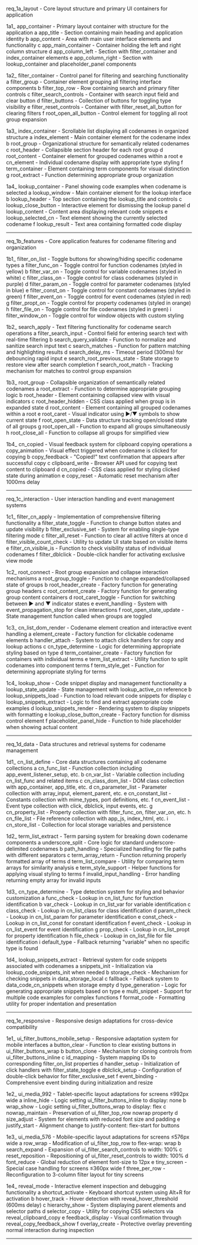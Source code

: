 req_1a_layout             - Core layout structure and primary UI containers for application

1a1_ app_container       - Primary layout container with structure for the application
   a app_title           - Section containing main heading and application identity
   b app_content         - Area with main user interface elements and functionality
   c app_main_container  - Container holding the left and right column structure
   d app_column_left     - Section with filter_container and index_container elements
   e app_column_right    - Section with lookup_container and placeholder_panel components

1a2_ filter_container    - Control panel for filtering and searching functionality
   a filter_group        - Container element grouping all filtering interface components
   b filter_top_row      - Row containing search and primary filter controls
   c filter_search_controls - Container with search input field and clear button
   d filter_buttons      - Collection of buttons for toggling type visibility
   e filter_reset_controls - Container with filter_reset_all_button for clearing filters
   f root_open_all_button - Control element for toggling all root group expansion

1a3_ index_container     - Scrollable list displaying all codenames in organized structure
   a index_element       - Main container element for the codename index
   b root_group          - Organizational structure for semantically related codenames
   c root_header         - Collapsible section header for each root group
   d root_content        - Container element for grouped codenames within a root
   e cn_element          - Individual codename display with appropriate type styling
   f term_container      - Element containing term components for visual distinction
   g root_extract        - Function determining appropriate group organization

1a4_ lookup_container    - Panel showing code examples when codename is selected
   a lookup_window       - Main container element for the lookup interface
   b lookup_header       - Top section containing the lookup_title and controls
   c lookup_close_button - Interactive element for dismissing the lookup panel
   d lookup_content      - Content area displaying relevant code snippets
   e lookup_selected_cn  - Text element showing the currently selected codename
   f lookup_result       - Text area containing formatted code display

----------

req_1b_features          - Core application features for codename filtering and organization

1b1_ filter_on_list      - Toggle buttons for showing/hiding specific codename types
   a filter_func_on      - Toggle control for function codenames (styled in yellow)
   b filter_var_on       - Toggle control for variable codenames (styled in white)
   c filter_class_on     - Toggle control for class codenames (styled in purple)
   d filter_param_on     - Toggle control for parameter codenames (styled in blue)
   e filter_const_on     - Toggle control for constant codenames (styled in green)
   f filter_event_on     - Toggle control for event codenames (styled in red)
   g filter_propt_on     - Toggle control for property codenames (styled in orange)
   h filter_file_on      - Toggle control for file codenames (styled in green)
   i filter_window_on    - Toggle control for window objects with custom styling

1b2_ search_apply        - Text filtering functionality for codename search operations
   a filter_search_input - Control field for entering search text with real-time filtering
   b search_query_validate - Function to normalize and sanitize search input text
   c search_matches      - Function for pattern matching and highlighting results
   d search_delay_ms     - Timeout period (300ms) for debouncing rapid input
   e search_root_previous_state - State storage to restore view after search completion
   f search_root_match   - Tracking mechanism for matches to control group expansion

1b3_ root_group          - Collapsible organization of semantically related codenames
   a root_extract        - Function to determine appropriate grouping logic
   b root_header         - Element containing collapsed view with visual indicators
   c root_header_hidden  - CSS class applied when group is in expanded state
   d root_content        - Element containing all grouped codenames within a root
   e root_caret          - Visual indicator using ▶/▼ symbols to show current state
   f root_open_state     - Data structure tracking open/closed state of all groups
   g root_open_all       - Function to expand all groups simultaneously
   h root_close_all      - Function to collapse all groups for simplified view

1b4_ cn_copied           - Visual feedback system for clipboard copying operations
   a copy_animation      - Visual effect triggered when codename is clicked for copying
   b copy_feedback       - "Copied!" text confirmation that appears after successful copy
   c clipboard_write     - Browser API used for copying text content to clipboard
   d cn_copied           - CSS class applied for styling clicked state during animation
   e copy_reset          - Automatic reset mechanism after 1000ms delay

----------

req_1c_interaction       - User interaction handling and event management systems

1c1_ filter_cn_apply     - Implementation of comprehensive filtering functionality
   a filter_state_toggle - Function to change button states and update visibility
   b filter_exclusive_set - System for enabling single-type filtering mode
   c filter_all_reset    - Function to clear all active filters at once
   d filter_visible_count_check - Utility to update UI state based on visible items
   e filter_cn_visible_is - Function to check visibility status of individual codenames
   f filter_dblclick     - Double-click handler for activating exclusive view mode

1c2_ root_connect        - Root group expansion and collapse interaction mechanisms
   a root_group_toggle   - Function to change expanded/collapsed state of groups
   b root_header_create  - Factory function for generating group headers
   c root_content_create - Factory function for generating group content containers
   d root_caret_toggle   - Function for switching between ▶ and ▼ indicator states
   e event_handling      - System with event_propagation_stop for clean interactions
   f root_open_state_update - State management function called when groups are toggled

1c3_ cn_list_dom_render  - Codename element creation and interactive event handling
   a element_create      - Factory function for clickable codename elements
   b handler_attach      - System to attach click handlers for copy and lookup actions
   c cn_type_determine   - Logic for determining appropriate styling based on type
   d term_container_create - Factory function for containers with individual terms
   e term_list_extract   - Utility function to split codenames into component terms
   f term_style_get      - Function for determining appropriate styling for terms

1c4_ lookup_show         - Code snippet display and management functionality
   a lookup_state_update - State management with lookup_active_cn reference
   b lookup_snippets_load - Function to load relevant code snippets for display
   c lookup_snippets_extract - Logic to find and extract appropriate code examples
   d lookup_snippets_render - Rendering system to display snippets with formatting
   e lookup_close_button_create - Factory function for dismiss control element
   f placeholder_panel_hide - Function to hide placeholder when showing actual content

----------

req_1d_data              - Data structures and retrieval systems for codename management

1d1_ cn_list_define      - Core data structures containing all codename collections
   a cn_func_list        - Function collection including app_event_listener_setup, etc.
   b cn_var_list         - Variable collection including cn_list_func and related items
   c cn_class_dom_list   - DOM class collection with app_container, app_title, etc.
   d cn_parameter_list   - Parameter collection with array_input, element_parent, etc.
   e cn_constant_list    - Constants collection with mime_types, port definitions, etc.
   f cn_event_list       - Event type collection with click, dblclick, input events, etc.
   g cn_property_list    - Property collection with filter_func_on, filter_var_on, etc.
   h cn_file_list        - File reference collection with app_js, index_html, etc.
   i cn_store_list       - Collection for local storage variables and persistence

1d2_ term_list_extract   - Term parsing system for breaking down codename components
   a underscore_split    - Core logic for standard underscore-delimited codenames
   b path_handling       - Specialized handling for file paths with different separators
   c term_array_return   - Function returning properly formatted array of terms
   d term_list_compare   - Utility for comparing term arrays for similarity analysis
   e term_style_support  - Helper functions for applying visual styling to terms
   f invalid_input_handling - Error handling returning empty array for invalid inputs

1d3_ cn_type_determine   - Type detection system for styling and behavior customization
   a func_check          - Lookup in cn_list_func for function identification
   b var_check           - Lookup in cn_list_var for variable identification
   c class_check         - Lookup in cn_list_class for class identification
   d param_check         - Lookup in cn_list_param for parameter identification
   e const_check         - Lookup in cn_list_const for constant identification
   f event_check         - Lookup in cn_list_event for event identification
   g prop_check          - Lookup in cn_list_propt for property identification
   h file_check          - Lookup in cn_list_file for file identification
   i default_type        - Fallback returning "variable" when no specific type is found

1d4_ lookup_snippets_extract - Retrieval system for code snippets associated with codenames
   a snippets_init       - Initialization via lookup_code_snippets_init when needed
   b storage_check       - Mechanism for checking snippets in data_storage_local
   c fallback            - Fallback system to data_code_cn_snippets when storage empty
   d type_generation     - Logic for generating appropriate snippets based on type
   e multi_snippet       - Support for multiple code examples for complex functions
   f format_code         - Formatting utility for proper indentation and presentation

----------

req_1e_responsive        - Responsive design adaptations for cross-device compatibility

1e1_ ui_filter_buttons_mobile_setup - Responsive adaptation system for mobile interfaces
   a button_clear        - Function to clear existing buttons in ui_filter_buttons_wrap
   b button_clone        - Mechanism for cloning controls from ui_filter_buttons_inline
   c id_mapping          - System mapping IDs to corresponding filter_on_list properties
   d handler_setup       - Initialization of click handlers with filter_state_toggle
   e dblclick_setup      - Configuration of double-click behavior for filter_exclusive_set
   f event_binding       - Comprehensive event binding during initialization and resize

1e2_ ui_media_992        - Tablet-specific layout adaptations for screens ≤992px wide
   a inline_hide         - Logic setting ui_filter_buttons_inline to display: none
   b wrap_show           - Logic setting ui_filter_buttons_wrap to display: flex
   c nowrap_maintain     - Preservation of ui_filter_top_row nowrap property
   d size_adjust         - System for elements with reduced font size and padding
   e justify_start       - Alignment change to justify-content: flex-start for buttons

1e3_ ui_media_576        - Mobile-specific layout adaptations for screens ≤576px wide
   a row_wrap            - Modification of ui_filter_top_row to flex-wrap: wrap
   b search_expand       - Expansion of ui_filter_search_controls to width: 100%
   c reset_reposition    - Repositioning of ui_filter_reset_controls to width: 100%
   d font_reduce         - Global reduction of element font-size to 12px
   e tiny_screen         - Special case handling for screens ≤360px wide
   f three_per_row       - Reconfiguration to 3-column filter layout for tiny screens

1e4_ reveal_mode         - Interactive element inspection and debugging functionality
   a shortcut_activate   - Keyboard shortcut system using Alt+R for activation
   b hover_track         - Hover detection with reveal_hover_threshold (600ms delay)
   c hierarchy_show      - System displaying parent elements and selector paths
   d selector_copy       - Utility for copying CSS selectors via reveal_clipboard_copy
   e feedback_display    - Visual confirmation through reveal_copy_feedback_show
   f overlay_create      - Protective overlay preventing normal interaction during inspection

----------

